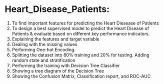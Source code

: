 # Heart_Disease_Patients:
  1. To find important features for predicting the Heart Diesease of Patients<br>
  2. To design a best supervised model to predict the Heart Disease of Patients & evaluate based on different key performance indicators.
  3. Explaining the features and target variable 
  4. Dealing with the missing values
  5. Performing One-hot Encoding.
  6. Splitting the dataset into 80% training and 20% for testing. Adding random state and stratification
  7. Performing the training with Decision Tree Classifier 
  8. Showing a tree diagram of the Decision Tree 
  9. Showing the Confusion Matrix, Classification report, and ROC-AUC
